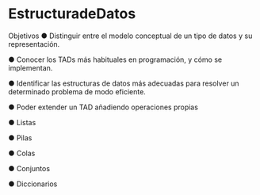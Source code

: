 # EstructuradeDatos

Objetivos
● Distinguir entre el modelo conceptual de un tipo de datos y su 
representación.

● Conocer los TADs más habituales en programación, y cómo se 
implementan.

● Identificar las estructuras de datos más adecuadas para resolver un 
determinado problema de modo eficiente.

● Poder extender un TAD añadiendo operaciones propias

● Listas

● Pilas

● Colas

● Conjuntos

● Diccionarios

